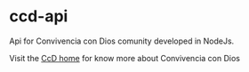 # ccd-api

Api for Convivencia con Dios comunity developed in NodeJs.

Visit the [CcD home](https://convivenciacondios.org/web/) for know more about Convivencia con Dios
